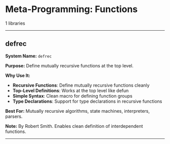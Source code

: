 # Meta-Programming: Functions

1 libraries

---

## defrec

**System Name:** `defrec`

**Purpose:** Define mutually recursive functions at the top level.

**Why Use It:**
- **Recursive Functions**: Define mutually recursive functions cleanly
- **Top-Level Definitions**: Works at the top level like defun
- **Simple Syntax**: Clean macro for defining function groups
- **Type Declarations**: Support for type declarations in recursive functions

**Best For:** Mutually recursive algorithms, state machines, interpreters, parsers.

**Note:** By Robert Smith. Enables clean definition of interdependent functions.

---


